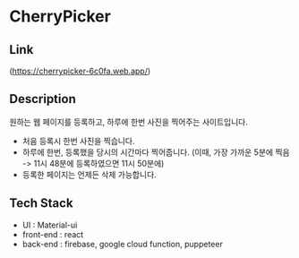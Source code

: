 # CherryPicker

## Link

(https://cherrypicker-6c0fa.web.app/)

## Description

원하는 웹 페이지를 등록하고, 하루에 한번 사진을 찍어주는 사이트입니다.

-  처음 등록시 한번 사진을 찍습니다.
-  하루에 한번, 등록했을 당시의 시간마다 찍어줍니다. (이때, 가장 가까운 5분에 찍음 -> 11시 48분에 등록하였으면 11시 50분에)
-  등록한 페이지는 언제든 삭제 가능합니다.

## Tech Stack

-  UI : Material-ui
-  front-end : react
-  back-end : firebase, google cloud function, puppeteer
